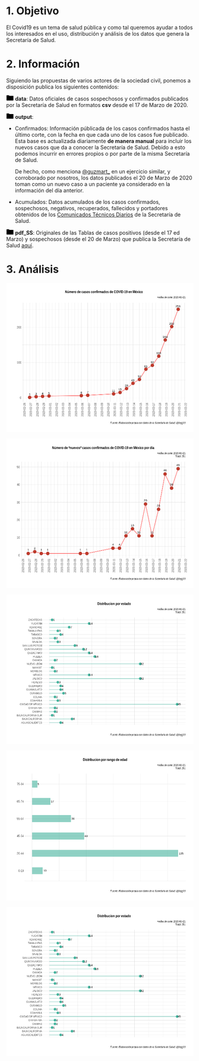 # 1. Objetivo

El Covid19 es un tema de salud pública y como tal queremos ayudar a todos los interesados en el uso, distribución y análisis de los datos que genera la Secretaría de Salud.

# 2. Información

Siguiendo las propuestas de varios actores de la sociedad civil, ponemos a disposición publica los siguientes contenidos:

<img src="imagenes/folder_icon.png" width="20" height="15"/> **data**: Datos oficiales de casos sospechosos y confirmados publicados por la Secretaría de Salud en formatos **csv** desde el 17 de Marzo de 2020.

<img src="imagenes/folder_icon.png" width="20" height="15"/>  **output**: 

   - Confirmados: Información públicada de los casos confirmados hasta el último corte, con la fecha en que cada uno de los casos fue publicado. Esta base es actualizada diariamente **de manera manual** para incluir los nuevos casos que da a conocer la Secretaría de Salud. Debido a esto podemos incurrir en errores propios o por parte de la misma Secretaría de Salud. 
     
     De hecho, como menciona [@guzmart_](https://github.com/guzmart/covid19_mex) en un ejercicio similar, y corroborado por nosotros, los datos publicados el 20 de Marzo de 2020 toman como un nuevo caso a un paciente ya considerado en la información del día anterior.

   - Acumulados: Datos acumulados de los casos confirmados, sospechosos, negativos, recuperados, fallecidos y portadores obtenidos de los [Comunicados Técnicos Diarios](https://www.gob.mx/salud/documentos/informacion-internacional-y-nacional-sobre-nuevo-coronavirus-2019-ncov) de la Secretaría de Salud.

<img src="imagenes/folder_icon.png" width="20" height="15"/>  **pdf_SS**: Originales de las Tablas de casos positivos (desde el 17 ed Marzo) y sospechosos (desde el 20 de Marzo) que publica la Secretaría de Salud [aquí](https://www.gob.mx/salud/documentos/coronavirus-covid-19-comunicado-tecnico-diario-238449/).


# 3. Análisis

![](imagenes/01_casos_acumulados.png)

![](imagenes/02_nuevos_casos.png)

![](imagenes/03_casos_por_sexo.png)

![](imagenes/04_casos_por_edad.png)

![](imagenes/05_casos_por_estado.png)


